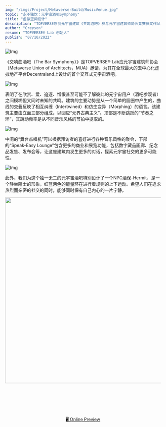```yaml
---
img: "/imgs/Project/Metaverse-Build/MusicVenue.jpg"
topic: "永不独饮：元宇宙酒吧Symphony"
title: "虚拟空间设计"
description: "TOPVERSE原创元宇宙建筑《共鸣酒吧》参与元宇宙建筑师协会竞赛获奖作品"
author: "Greyson"
resume: "TOPVERSE® Lab 创始人"
publish: "07/10/2022"
---
```


  ![Img](/imgs/News/BarSymphony/20230524175132.jpg)


《交响曲酒吧（The Bar Symphony）》是TOPVERSE® Lab应元宇宙建筑师协会（Metaverse Union of Architects，MUA）邀请，为其在全球最大的去中心化虚拟地产平台Decentraland上设计的首个交互式元宇宙酒吧。
<p align="center">

![Img](/imgs/News/BarSymphony/Elevation.jpg)

</p>

表明了在欣赏、爱、追逐、憎恨甚至可能不了解彼此的元宇宙用户（酒吧参观者）之间模糊但又同时未知的共鸣。建筑的主要动势是从一个简单的圆圈中产生的，曲线的交叠反映了相互纠缠（Intertwined）和仿生变异（Morphing）的语言。该建筑主要由立面三部分组成，以回应“元界古典主义”。顶部是不断跳跃的“节奏之环”，其跳动频率是从不同音乐风格的节拍中提取的。

![Img](/imgs/News/BarSymphony/Diagrams.gif)
  
中间的“舞台点唱机”可以根据拜访者的喜好进行各种音乐风格的聚会，下部的“Speak-Easy Lounge”包含更多的商业和展览功能，包括数字藏品画廊、纪念品发售、发布会等，让这座建筑内发生更多的对话，探索元宇宙社交的更多可能性。 
<p align="center">

![Img](/imgs/News/BarSymphony/Bartender.gif)

</p>
此外，我们为这个独一无二的元宇宙酒吧特别设计了一个NPC酒保-Hermit，是一个静坐隐士的形象，红蓝两色的能量环在进行着规则的上下运动。希望人们在追求热烈而亲密的社交的同时，能够同时保有自己内心的一片宁静。


<p align="center">
<img src="./public/topverse.svg" width="600"/>
</p>

<h2 align="center">
</h2><br>

<pre align="center">

</pre>

<p align="center">
<br>
<a href="https://topverse.netlify.app/">🖥 Online Preview</a>
<br><br>
 


